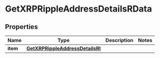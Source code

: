 

# GetXRPRippleAddressDetailsRData


## Properties

| Name | Type | Description | Notes |
|------------ | ------------- | ------------- | -------------|
|**item** | [**GetXRPRippleAddressDetailsRI**](GetXRPRippleAddressDetailsRI.md) |  |  |



